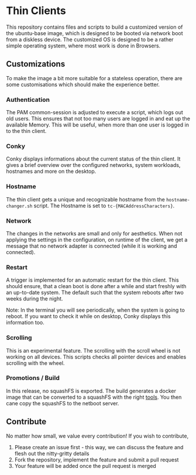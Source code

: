 # Thin Clients

This repository contains files and scripts to build a customized version of the ubuntu-base image, which is designed to be booted via network boot from a diskless device. The customized OS is designed to be a rather simple operating system, where most work is done in Browsers.

## Customizations

To make the image a bit more suitable for a stateless operation, there are some customisations which should make the experience better.

### Authentication

The PAM common-session is adjusted to execute a script, which logs out old users. This ensures that not too many users are logged in and eat up the available Memory. This will be useful, when more than one user is logged in to the thin client.

### Conky

Conky displays informations about the current status of the thin client. It gives a brief overview over the configured networks, system workloads, hostnames and more on the desktop.

### Hostname

The thin client gets a unique and recognizable hostname from the `hostname-changer.sh` script. The Hostname is set to `tc-{MACAddressCharacters}`.

### Network

The changes in the networks are small and only for aesthetics. When not applying the settings in the configuration, on runtime of the client, we get a message that no network adapter is connected (while it is working and connected).

### Restart

A trigger is implemented for an automatic restart for the thin client. This should ensure, that a clean boot is done after a while and start freshly with an up-to-date system. The default such that the system reboots after two weeks during the night.

Note: In the terminal you will see periodically, when the system is going to reboot. If you want to check it while on desktop, Conky displays this information too.

### Scrolling

This is an experimental feature. The scrolling with the scroll wheel is not working on all devices. This scripts checks all pointer devices and enables scrolling with the wheel.

### Promotions / Build

In this release, no squashFS is exported. The build generates a docker image that can be converted to a squashFS with the right [tools](https://github.com/DigitecGalaxus/squashfs-tools/). You then cane copy the squashFS to the netboot server.

## Contribute

No matter how small, we value every contribution! If you wish to contribute,

1. Please create an issue first - this way, we can discuss the feature and flesh out the nitty-gritty details
2. Fork the repository, implement the feature and submit a pull request
3. Your feature will be added once the pull request is merged
